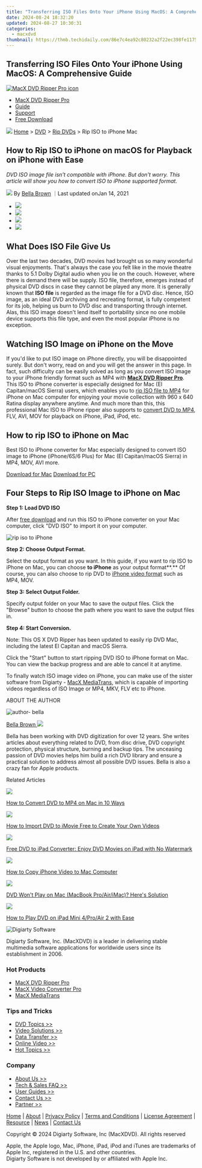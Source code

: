 ```yaml
---
title: "Transferring ISO Files Onto Your iPhone Using MacOS: A Comprehensive Guide"
date: 2024-08-24 18:32:20
updated: 2024-08-27 10:30:31
categories:
  - macxdvd
thumbnail: https://thmb.techidaily.com/86e7c4ea92c80232a2f22ec398fe1175bda0bfa79b5ffdb49f75954366a9ab9c.jpg
---
```


## Transferring ISO Files Onto Your iPhone Using MacOS: A Comprehensive Guide

[![MacX DVD Ripper Pro icon](https://www.macxdvd.com/mac-dvd-video-converter-how-to/../image-style/new-seo/icon12.png)](https://tools.techidaily.com/macxdvd/products/)

* [MacX DVD Ripper Pro](https://tools.techidaily.com/macxdvd/products/)
* [Guide](https://tools.techidaily.com/macxdvd/products/)
* [Support](https://tools.techidaily.com/macxdvd/products/)
* [Free Download](https://tools.techidaily.com/macxdvd/products/)



![](https://www.macxdvd.com/mac-dvd-video-converter-how-to/../image-style/new-seo/icon7.png) [Home](https://tools.techidaily.com/macxdvd/products/) \> [DVD](https://tools.techidaily.com/macxdvd/products/) \> [Rip DVDs](https://tools.techidaily.com/macxdvd/products/) \> Rip ISO to iPhone Mac

## How to Rip ISO to iPhone on macOS for Playback on iPhone with Ease



_DVD ISO image file isn't compatible with iPhone. But don't worry. This article will show you how to convert ISO to iPhone supported format._

![](https://www.macxdvd.com/mac-dvd-video-converter-how-to/../image-style/new-seo/icon6.png) By [Bella Brown](https://tools.techidaily.com/macxdvd/products/) ｜Last updated onJan 14, 2021 

* [![](https://www.macxdvd.com/mac-dvd-video-converter-how-to/../image-style/new-seo/share-fa.jpg)](https://www.facebook.com/sharer/sharer.php?u=https://www.macxdvd.com/mac-dvd-video-converter-how-to/rip-iso-to-iphone-mac.htm)
* [![](https://www.macxdvd.com/mac-dvd-video-converter-how-to/../image-style/new-seo/share-tw.jpg)](https://twitter.com/intent/tweet?url=https://www.macxdvd.com/mac-dvd-video-converter-how-to/rip-iso-to-iphone-mac.htm)
* [![](https://www.macxdvd.com/mac-dvd-video-converter-how-to/../image-style/new-seo/share-go.jpg)](https://pinterest.com/pin/create/button/?url=https://www.macxdvd.com/mac-dvd-video-converter-how-to/rip-iso-to-iphone-mac.htm)
* [![](https://www.macxdvd.com/mac-dvd-video-converter-how-to/../image-style/new-seo/share-in.jpg)](https://www.linkedin.com/shareArticle?mini=true&url=https://www.macxdvd.com/mac-dvd-video-converter-how-to/rip-iso-to-iphone-mac.htm&title=&summary=https://www.macxdvd.com/mac-dvd-video-converter-how-to/rip-iso-to-iphone-mac.htm&source=)

## What Does ISO File Give Us

Over the last two decades, DVD movies had brought us so many wonderful visual enjoyments. That's always the case you felt like in the movie theatre thanks to 5.1 Dolby Digital audio when you lie on the couch. However, where there is demand there will be supply. ISO file, therefore, emerges instead of physical DVD discs in case they cannot be played any more. It is generally known that **ISO file** is regarded as the image file for a DVD disc. Hence, ISO image, as an ideal DVD archiving and recreating format, is fully competent for its job, helping us burn to DVD disc and transporting through internet. Alas, this ISO image doesn't lend itself to portability since no one mobile device supports this file type, and even the most popular iPhone is no exception. 

## Watching ISO Image on iPhone on the Move

If you'd like to put ISO image on iPhone directly, you will be disappointed surely. But don't worry, read on and you will get the answer in this page. In fact, such difficulty can be easily solved as long as you convert ISO image to your iPhone friendly format such as MP4 with [**MacX DVD Ripper Pro**](https://tools.techidaily.com/macxdvd/products/). This ISO to iPhone converter is especially designed for Mac (El Capitan/macOS Sierra) users, which enables you to [rip ISO file to MP4](https://tools.techidaily.com/macxdvd/products/) for iPhone on Mac computer for enjoying your movie collection with 960 x 640 Ratina display anywhere anytime. And much more than this, this professional Mac ISO to iPhone ripper also supports to [convert DVD to MP4](https://tools.techidaily.com/macxdvd/products/), FLV, AVI, MOV for playback on iPhone, iPad, iPod, etc.

## How to rip ISO to iPhone on Mac 

Best ISO to iPhone converter for Mac especially designed to convert ISO image to iPhone (iPhone/6S/6 Plus) for Mac (El Capitan/macOS Sierra) in MP4, MOV, AVI more. 

[Download for Mac](https://tools.techidaily.com/macxdvd/products/) [Download for PC](https://tools.techidaily.com/macxdvd/products/) 

## Four Steps to Rip ISO Image to iPhone on Mac 

**Step 1: Load DVD ISO** 

 After [free download](https://tools.techidaily.com/macxdvd/products/) and run this ISO to iPhone converter on your Mac computer, click "DVD ISO" to import it on your computer. 

![rip iso to iPhone](https://www.macxdvd.com/mac-dvd-video-converter-how-to/article-image/wz-mdrp-0527.png) 

**Step 2: Choose Output Format.**

Select the output format as you want. In this guide, if you want to rip ISO to iPhone on Mac, you can choose **to iPhone** as your output format**.**  Of course, you can also choose to rip DVD to [iPhone video format](https://tools.techidaily.com/macxdvd/products/) such as MP4, MOV. 

**Step 3: Select Output Folder.**

Specify output folder on your Mac to save the output files. Click the "Browse" button to choose the path where you want to save the output files in.

**Step 4: Start Conversion.**

Note: This OS X DVD Ripper has been updated to easily rip DVD Mac, including the latest El Capitan and macOS Sierra. 

Click the "Start" button to start ripping DVD ISO to iPhone format on Mac. You can view the backup progress and are able to cancel it at anytime. 

To finally watch ISO image video on iPhone, you can make use of the sister software from Digiarty - [MacX MediaTrans](https://tools.techidaily.com/macxdvd/products/), which is capable of importing videos regardless of ISO Image or MP4, MKV, FLV etc to iPhone. 

ABOUT THE AUTHOR

![author- bella](https://www.macxdvd.com/mac-dvd-video-converter-how-to/../image-style/new-seo/bella.png) 

[Bella Brown ![](https://www.macxdvd.com/mac-dvd-video-converter-how-to/../image-style/new-seo/share-in1.jpg)](https://www.linkedin.com/in/bella-brown-920145104/) 

Bella has been working with DVD digitization for over 12 years. She writes articles about everything related to DVD, from disc drive, DVD copyright protection, physical structure, burning and backup tips. The unceasing passion of DVD movies helps him build a rich DVD library and ensure a practical solution to address almost all possible DVD issues. Bella is also a crazy fan for Apple products.



Related Articles

![](https://www.macxdvd.com/mac-dvd-video-converter-how-to/../image-style/new-seo/pic7.jpg)

[How to Convert DVD to MP4 on Mac in 10 Ways](https://tools.techidaily.com/macxdvd/products/) 

![](https://www.macxdvd.com/mac-dvd-video-converter-how-to/../image-style/new-seo/pic6.jpg)

[How to Import DVD to iMovie Free to Create Your Own Videos](https://tools.techidaily.com/macxdvd/products/) 

![](https://www.macxdvd.com/mac-dvd-video-converter-how-to/../image-style/new-seo/pic5.jpg)

[Free DVD to iPad Converter: Enjoy DVD Movies on iPad with No Watermark](https://tools.techidaily.com/macxdvd/products/)

![](https://www.macxdvd.com/mac-dvd-video-converter-how-to/../image-style/new-seo/pic4.jpg)

[How to Copy iPhone Video to Mac Computer](https://tools.techidaily.com/macxdvd/products/)

![](https://www.macxdvd.com/mac-dvd-video-converter-how-to/../image-style/new-seo/pic3.jpg)

[DVD Won't Play on Mac (MacBook Pro/Air/iMac)? Here's Solution](https://tools.techidaily.com/macxdvd/products/)

![](https://www.macxdvd.com/mac-dvd-video-converter-how-to/../image-style/new-seo/pic2.jpg)

[How to Play DVD on iPad Mini 4/Pro/Air 2 with Ease](https://tools.techidaily.com/macxdvd/products/) 



![Digiarty Software](https://www.macxdvd.com/mac-dvd-video-converter-how-to/../icon/logo.png) 

Digiarty Software, Inc. (MacXDVD) is a leader in delivering stable multimedia software applications for worldwide users since its establishment in 2006.

### Hot Products

* [MacX DVD Ripper Pro](https://tools.techidaily.com/macxdvd/products/)
* [MacX Video Converter Pro](https://tools.techidaily.com/macxdvd/products/)
* [MacX MediaTrans](https://tools.techidaily.com/macxdvd/products/)

### Tips and Tricks

* [DVD Topics >>](https://tools.techidaily.com/macxdvd/products/)
* [Video Solutions >>](https://tools.techidaily.com/macxdvd/products/)
* [Data Transfer >>](https://tools.techidaily.com/macxdvd/products/)
* [Online Video >>](https://tools.techidaily.com/macxdvd/products/)
* [Hot Topics >>](https://tools.techidaily.com/macxdvd/products/)

### Company

* [About Us >>](https://tools.techidaily.com/macxdvd/products/)
* [Tech & Sales FAQ >>](https://tools.techidaily.com/macxdvd/products/)
* [User Guides >>](https://tools.techidaily.com/macxdvd/products/)
* [Contact Us >>](https://tools.techidaily.com/macxdvd/products/)
* [Partner >>](https://tools.techidaily.com/macxdvd/products/)



[Home](https://tools.techidaily.com/macxdvd/products/) | [About](https://tools.techidaily.com/macxdvd/products/) | [Privacy Policy](https://tools.techidaily.com/macxdvd/products/) | [Terms and Conditions](https://tools.techidaily.com/macxdvd/products/) | [License Agreement](https://tools.techidaily.com/macxdvd/products/) | [Resource](https://tools.techidaily.com/macxdvd/products/) | [News](https://tools.techidaily.com/macxdvd/products/) | [Contact Us](https://tools.techidaily.com/macxdvd/products/)

Copyright © 2024 Digiarty Software, Inc (MacXDVD). All rights reserved

Apple, the Apple logo, Mac, iPhone, iPad, iPod and iTunes are trademarks of Apple Inc, registered in the U.S. and other countries.  
 Digiarty Software is not developed by or affiliated with Apple Inc.

<ins class="adsbygoogle"
     style="display:block"
     data-ad-format="autorelaxed"
     data-ad-client="ca-pub-7571918770474297"
     data-ad-slot="1223367746"></ins>



<ins class="adsbygoogle"
     style="display:block"
     data-ad-client="ca-pub-7571918770474297"
     data-ad-slot="8358498916"
     data-ad-format="auto"
     data-full-width-responsive="true"></ins>
